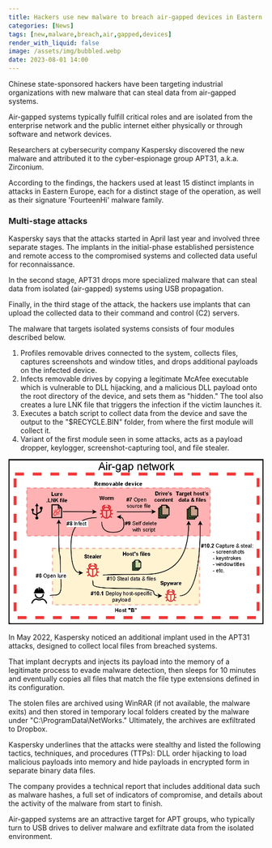 ```yaml
---
title: Hackers use new malware to breach air-gapped devices in Eastern Europe
categories: [News]
tags: [new,malware,breach,air,gapped,devices]
render_with_liquid: false
image: /assets/img/bubbled.webp
date: 2023-08-01 14:00
---
```


Chinese state-sponsored hackers have been targeting industrial organizations with new malware that can steal data from air-gapped systems.

Air-gapped systems typically fulfill critical roles and are isolated from the enterprise network and the public internet either physically or through software and network devices.

Researchers at cybersecurity company Kaspersky discovered the new malware and attributed it to the cyber-espionage group APT31, a.k.a. Zirconium.

According to the findings, the hackers used at least 15 distinct implants in attacks in Eastern Europe, each for a distinct stage of the operation, as well as their signature 'FourteenHi' malware family.

### Multi-stage attacks

Kaspersky says that the attacks started in April last year and involved three separate stages. The implants in the initial-phase established persistence and remote access to the compromised systems and collected data useful for reconnaissance.

In the second stage, APT31 drops more specialized malware that can steal data from isolated (air-gapped) systems using USB propagation.

Finally, in the third stage of the attack, the hackers use implants that can upload the collected data to their command and control (C2) servers.

The malware that targets isolated systems consists of four modules described below.

1. Profiles removable drives connected to the system, collects files, captures screenshots and window titles, and drops additional payloads on the infected device.
2. Infects removable drives by copying a legitimate McAfee executable which is vulnerable to DLL hijacking, and a malicious DLL payload onto the root directory of the device, and sets them as "hidden." The tool also creates a lure LNK file that triggers the infection if the victim launches it.
3. Executes a batch script to collect data from the device and save the output to the "$RECYCLE.BIN" folder, from where the first module will collect it.
4. Variant of the first module seen in some attacks, acts as a payload dropper, keylogger, screenshot-capturing tool, and file stealer.

![Infection route for air-gapped systems (Kaspersky)](/assets/img/infection.webp "Infection route for air-gapped systems (Kaspersky)")

In May 2022, Kaspersky noticed an additional implant used in the APT31 attacks, designed to collect local files from breached systems.

That implant decrypts and injects its payload into the memory of a legitimate process to evade malware detection, then sleeps for 10 minutes and eventually copies all files that match the file type extensions defined in its configuration.

The stolen files are archived using WinRAR (if not available, the malware exits) and then stored in temporary local folders created by the malware under "C:\ProgramData\NetWorks\." Ultimately, the archives are exfiltrated to Dropbox.

Kaspersky underlines that the attacks were stealthy and listed the following tactics, techniques, and procedures (TTPs): DLL order hijacking to load malicious payloads into memory and hide payloads in encrypted form in separate binary data files.

The company provides a technical report that includes additional data such as malware hashes, a full set of indicators of compromise, and details about the activity of the malware from start to finish. 

Air-gapped systems are an attractive target for APT groups, who typically turn to USB drives to deliver malware and exfiltrate data from the isolated environment.